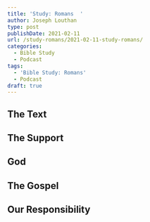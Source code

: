 ```yaml
---
title: 'Study: Romans  '
author: Joseph Louthan
type: post
publishDate: 2021-02-11
url: /study-romans/2021-02-11-study-romans/
categories:
  - Bible Study
  - Podcast
tags:
  - 'Bible Study: Romans'
  - Podcast
draft: true
---
```

## The Text

## The Support

## God

## The Gospel

## Our Responsibility

